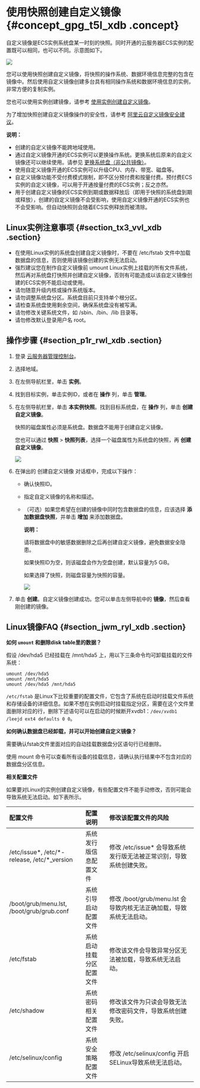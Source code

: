 # 使用快照创建自定义镜像 {#concept_gpg_t5l_xdb .concept}

自定义镜像是ECS实例系统盘某一时刻的快照。同时开通的云服务器ECS实例的配置既可以相同，也可以不同。示意图如下。

![](http://static-aliyun-doc.oss-cn-hangzhou.aliyuncs.com/assets/img/9696/4584_zh-CN.png)

您可以使用快照创建自定义镜像，将快照的操作系统、数据环境信息完整的包含在镜像中。然后使用自定义镜像创建多台具有相同操作系统和数据环境信息的实例，非常方便的复制实例。

您也可以使用实例创建镜像，请参考 [使用实例创建自定义镜像](intl.zh-CN/用户指南/镜像/创建自定义镜像/使用实例创建自定义镜像.md#)。

为了增加快照创建自定义镜像操作的安全性，请参考 [阿里云自定义镜像安全建议](https://www.alibabacloud.com/help/zh/faq-detail/54903.htm?spm=a2c63.q38357.a3.3.3a4b61feRLos9d)。

**说明：** 

-   创建的自定义镜像不能跨地域使用。
-   通过自定义镜像开通的ECS实例可以更换操作系统。更换系统后原来的自定义镜像还可以继续使用。请参见 [更换系统盘（非公共镜像）](intl.zh-CN/用户指南/云盘/更换系统盘（非公共镜像）.md#)。
-   使用自定义镜像开通的ECS实例可以升级CPU、内存、带宽、磁盘等。
-   自定义镜像功能不受付费模式限制，即不区分预付费和按量付费。预付费ECS实例的自定义镜像，可以用于开通按量付费的ECS实例；反之亦然。
-   用于创建自定义镜像的ECS实例到期或数据释放后（即用于快照的系统盘到期或释放），创建的自定义镜像不会受影响，使用自定义镜像开通的ECS实例也不会受影响。但自动快照则会随着ECS实例释放而被清除。

## Linux实例注意事项 {#section_tx3_vvl_xdb .section}

-   在使用Linux实例的系统盘创建自定义镜像时，不要在 /etc/fstab 文件中加载数据盘的信息，否则使用该镜像创建的实例无法启动。
-   强烈建议您在制作自定义镜像前 umount Linux实例上挂载的所有文件系统，然后再对系统盘打快照并创建自定义镜像，否则有可能造成以该自定义镜像创建的ECS实例不能启动或使用。
-   请勿随意升级内核或操作系统版本。
-   请勿调整系统盘分区。系统盘目前只支持单个根分区。
-   请检查系统盘使用剩余空间，确保系统盘没有被写满。
-   请勿修改关键系统文件，如 /sbin、/bin、/lib 目录等。
-   请勿修改默认登录用户名 root。

## 操作步骤 {#section_p1r_rwl_xdb .section}

1.  登录 [云服务器管理控制台](https://ecs.console.aliyun.com/#/home)。
2.  选择地域。
3.  在左侧导航栏里，单击 **实例**。
4.  找到目标实例，单击实例ID，或者在 **操作** 列，单击 **管理**。
5.  在左侧导航栏里，单击 **本实例快照**。找到目标系统盘，在 **操作** 列，单击 **创建自定义镜像**。

    快照的磁盘属性必须是系统盘。数据盘不能用于创建自定义镜像。

    您也可以通过 **快照** \> **快照列表**，选择一个磁盘属性为系统盘的快照，再 **创建自定义镜像**。

    ![](http://static-aliyun-doc.oss-cn-hangzhou.aliyuncs.com/assets/img/9696/4593_zh-CN.png)

6.  在弹出的 创建自定义镜像 对话框中，完成以下操作：
    -   确认快照ID。
    -   指定自定义镜像的名称和描述。
    -   （可选）如果您希望在创建的镜像中同时包含数据盘的信息，应该选择 **添加数据盘快照**，并单击 **增加** 来添加数据盘。

        **说明：** 

        请将数据盘中的敏感数据删除之后再创建自定义镜像，避免数据安全隐患。

        如果快照ID为空，则该磁盘会作为空盘创建，默认容量为5 GiB。

        如果选择了快照，则磁盘容量为快照的容量。

        ![](http://static-aliyun-doc.oss-cn-hangzhou.aliyuncs.com/assets/img/9696/4594_zh-CN.png)

7.  单击 **创建**。自定义镜像创建成功。您可以单击左侧导航中的 **镜像**，然后查看刚创建的镜像。

## Linux镜像FAQ {#section_jwm_ryl_xdb .section}

**如何 `umount` 和删除disk table里的数据？**

假设 /dev/hda5 已经挂载在 /mnt/hda5 上，用以下三条命令均可卸载挂载的文件系统：

```
umount /dev/hda5
umount /mnt/hda5
umount /dev/hda5 /mnt/hda5
```

`/etc/fstab` 是Linux下比较重要的配置文件，它包含了系统在启动时挂载文件系统和存储设备的详细信息。如果不想在实例启动时挂载指定分区，需要在这个文件里面删除对应的行，删除下述语句可以在启动的时候断开xvdb1：`/dev/xvdb1 /leejd ext4 defaults 0 0`。

**如何确认数据盘已经卸载，并可以开始创建自定义镜像？**

需要确认fstab文件里面对应的自动挂载数据盘分区语句行已经删除。

使用 mount 命令可以查看所有设备的挂载信息，请确认执行结果中不包含对应的数据盘分区信息。

**相关配置文件**

如果要对Linux的实例创建自定义镜像，有些配置文件不能手动修改，否则可能会导致系统无法启动。如下表所示。

|配置文件|配置说明|修改该配置文件的风险|
|:---|:---|:---------|
|/etc/issue\*, /etc/\*-release, /etc/\*\_version|系统发行版信息配置文件|修改 /etc/issue\* 会导致系统发行版无法被正常识别，导致系统创建失败。|
|/boot/grub/menu.lst, /boot/grub/grub.conf|系统引导启动配置文件|修改 /boot/grub/menu.lst 会导致内核无法正确加载，导致系统无法启动。|
|/etc/fstab|系统启动挂载分区配置文件|修改该文件会导致异常分区无法被加载，导致系统无法启动。|
|/etc/shadow|系统密码相关配置文件|修改该文件为只读会导致无法修改密码文件，导致系统创建失败。|
|/etc/selinux/config|系统安全策略配置文件|修改 /etc/selinux/config 开启SELinux导致系统无法启动。|

